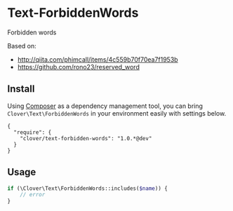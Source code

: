 # Text-ForbiddenWords

Forbidden words

Based on:

- http://qiita.com/phimcall/items/4c559b70f70ea7f1953b
- https://github.com/rono23/reserved_word

## Install

Using [Composer](http://getcomposer.org/) as a dependency management tool, you can bring `Clover\Text\ForbiddenWords` in your environment easily with settings below.

```
{
  "require": {
    "clover/text-forbidden-words": "1.0.*@dev"
  }
}
```


## Usage

```php
if (\Clover\Text\ForbiddenWords::includes($name)) {
    // error
}
```
